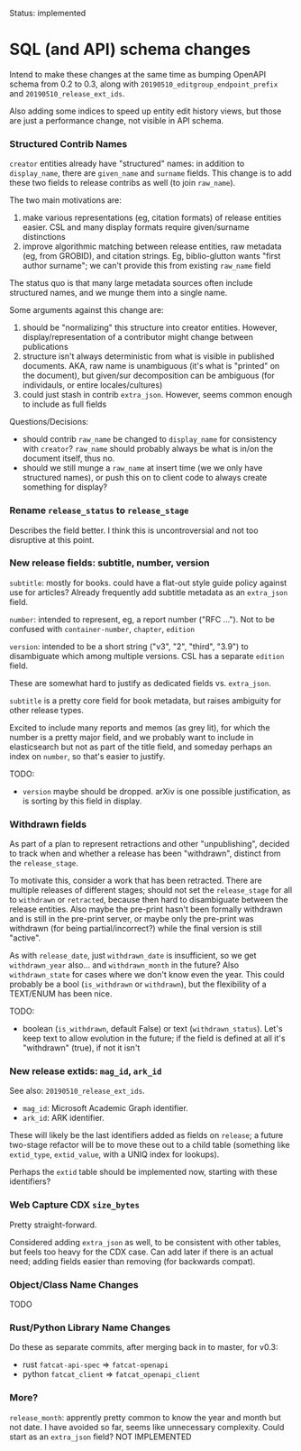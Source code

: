 
Status: implemented

# SQL (and API) schema changes

Intend to make these changes at the same time as bumping OpenAPI schema from
0.2 to 0.3, along with `20190510_editgroup_endpoint_prefix` and
`20190510_release_ext_ids`.

Also adding some indices to speed up entity edit history views, but those are
just a performance change, not visible in API schema.

### Structured Contrib Names

`creator` entities already have "structured" names: in addition to
`display_name`, there are `given_name` and `surname` fields. This change is to
add these two fields to release contribs as well (to join `raw_name`).

The two main motivations are:

1. make various representations (eg, citation formats) of release entities
   easier. CSL and many display formats require given/surname distinctions
2. improve algorithmic matching between release entities, raw metadata (eg,
   from GROBID), and citation strings. Eg, biblio-glutton wants "first author
   surname"; we can't provide this from existing `raw_name` field

The status quo is that many large metadata sources often include structured
names, and we munge them into a single name.

Some arguments against this change are:

1. should be "normalizing" this structure into creator entities. However,
   display/representation of a contributor might change between publications
2. structure isn't always deterministic from what is visible in published
   documents. AKA, raw name is unambiguous (it's what is "printed" on the
   document), but given/sur decomposition can be ambiguous (for individauls, or
   entire locales/cultures)
3. could just stash in contrib `extra_json`. However, seems common enough to
   include as full fields

Questions/Decisions:

- should contrib `raw_name` be changed to `display_name` for consistency with
  `creator`? `raw_name` should probably always be what is in/on the document
  itself, thus no.
- should we still munge a `raw_name` at insert time (we we only have structured
  names), or push this on to client code to always create something for
  display?

### Rename `release_status` to `release_stage`

Describes the field better. I think this is uncontroversial and not too
disruptive at this point.

### New release fields: subtitle, number, version

`subtitle`: mostly for books. could have a flat-out style guide policy against
use for articles? Already frequently add subtitle metadata as an `extra_json`
field.

`number`: intended to represent, eg, a report number ("RFC ..."). Not to be
confused with `container-number`, `chapter`, `edition`

`version`: intended to be a short string ("v3", "2", "third", "3.9") to
disambiguate which among multiple versions. CSL has a separate `edition` field.

These are somewhat hard to justify as dedicated fields vs. `extra_json`.

`subtitle` is a pretty core field for book metadata, but raises ambiguity for
other release types.

Excited to include many reports and memos (as grey lit), for which the number
is a pretty major field, and we probably want to include in elasticsearch but
not as part of the title field, and someday perhaps an index on `number`, so
that's easier to justify.

TODO:

- `version` maybe should be dropped. arXiv is one possible justification, as is
  sorting by this field in display.

### Withdrawn fields

As part of a plan to represent retractions and other "unpublishing", decided to
track when and whether a release has been "withdrawn", distinct from the
`release_stage`.

To motivate this, consider a work that has been retracted. There are multiple
releases of different stages; should not set the `release_stage` for all to
`withdrawn` or `retracted`, because then hard to disambiguate between the
release entities. Also maybe the pre-print hasn't been formally withdrawn and
is still in the pre-print server, or maybe only the pre-print was withdrawn
(for being partial/incorrect?) while the final version is still "active".

As with `release_date`, just `withdrawn_date` is insufficient, so we get
`withdrawn_year` also...  and `withdrawn_month` in the future? Also
`withdrawn_state` for cases where we don't know even the year. This could
probably be a bool (`is_withdrawn` or `withdrawn`), but the flexibility of a
TEXT/ENUM has been nice.

TODO:

- boolean (`is_withdrawn`, default False) or text (`withdrawn_status`). Let's
  keep text to allow evolution in the future; if the field is defined at all
  it's "withdrawn" (true), if not it isn't

### New release extids: `mag_id`, `ark_id`

See also: `20190510_release_ext_ids`.

- `mag_id`: Microsoft Academic Graph identifier.
- `ark_id`: ARK identifier.

These will likely be the last identifiers added as fields on `release`; a
future two-stage refactor will be to move these out to a child table (something
like `extid_type`, `extid_value`, with a UNIQ index for lookups).

Perhaps the `extid` table should be implemented now, starting with these
identifiers?

### Web Capture CDX `size_bytes`

Pretty straight-forward. 

Considered adding `extra_json` as well, to be consistent with other tables, but
feels too heavy for the CDX case. Can add later if there is an actual need;
adding fields easier than removing (for backwards compat).

### Object/Class Name Changes

TODO

### Rust/Python Library Name Changes

Do these as separate commits, after merging back in to master, for v0.3:

- rust `fatcat-api-spec` => `fatcat-openapi`
- python `fatcat_client` => `fatcat_openapi_client`

### More?

`release_month`: apprently pretty common to know the year and month but not
date. I have avoided so far, seems like unnecessary complexity. Could start
as an `extra_json` field? NOT IMPLEMENTED
